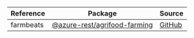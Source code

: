 | Reference | Package | Source |
|---|---|---|
|farmbeats|[@azure-rest/agrifood-farming](https://www.npmjs.com/package/@azure-rest/agrifood-farming)|[GitHub](https://github.com/Azure/azure-sdk-for-js)|
